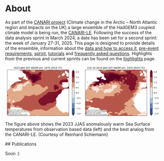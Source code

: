 # About 

As part of the [CANARI project](https://canari.ac.uk/) (Climate change in the Arctic – North Atlantic region and impacts on the UK) a large ensemble of the HadGEM3 coupled climate model is being run, the [CANARI-LE](https://canari.ac.uk/resources_new/tools/).  Following the success of the data analysis sprint in March 2024, a date has been set for a second sprint: the week of January 27-31, 2025.  This page is designed to provide details of the ensemble, information about the [data and how to access it](data.md), [pre-event requirements](setup.md), [sprint](sprint.md), [tutorials](tutorials.md) and [frequently asked questions](FAQ.md).  Highlights from the previous and current sprints can be found on the [highlights](highlights.md) page. 

![MH](assets/fig-nasst-01.png)

The figure above shows the 2023 JJAS anomalously warm Sea Surface temperatures from observation based data (left) and the best analog from the CANARI-LE.  (Courtesy of Reinhard Schiemann)

## Publications

Soon :)

